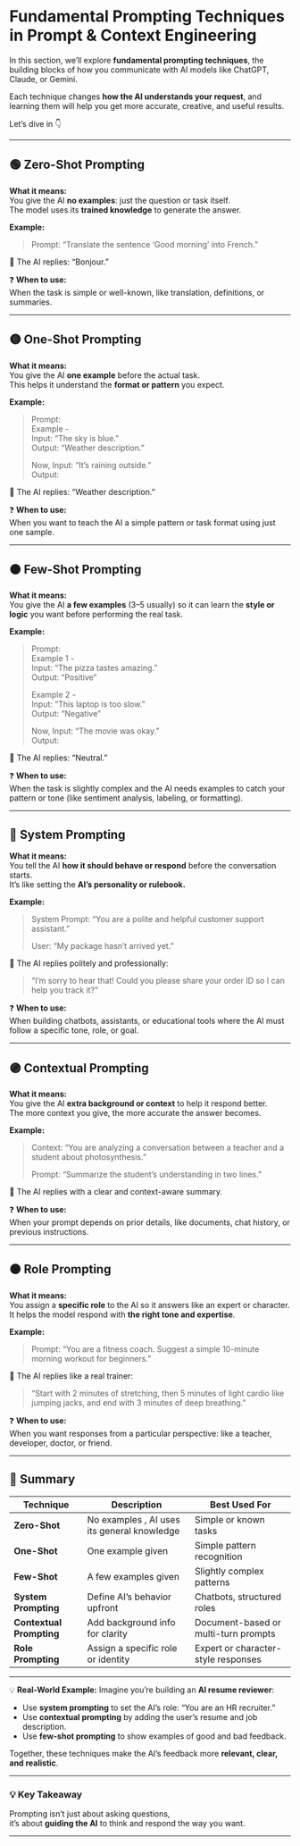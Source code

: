 # Fundamental Prompting Techniques in Prompt & Context Engineering


In this section, we’ll explore **fundamental prompting techniques**, the building blocks of how you communicate with AI models like ChatGPT, Claude, or Gemini.  

Each technique changes **how the AI understands your request**, and learning them will help you get more accurate, creative, and useful results.  

Let’s dive in 👇

---

## **🟢 Zero-Shot Prompting**

**What it means:**  
You give the AI **no examples**: just the question or task itself.  
The model uses its **trained knowledge** to generate the answer.

**Example:**  
> Prompt: “Translate the sentence ‘Good morning’ into French.”

🧠 The AI replies: “Bonjour.”

❓ **When to use:**  
When the task is simple or well-known, like translation, definitions, or summaries.

---

## **🟡 One-Shot Prompting**

**What it means:**  
You give the AI **one example** before the actual task.  
This helps it understand the **format or pattern** you expect.

**Example:**  
> Prompt:  
> Example -  
> Input: “The sky is blue.”  
> Output: “Weather description.”  
>  
> Now, Input: “It’s raining outside.”  
> Output:

🧠 The AI replies: “Weather description.”

❓ **When to use:**  
When you want to teach the AI a simple pattern or task format using just one sample.

---

## **🟠 Few-Shot Prompting**

**What it means:**  
You give the AI **a few examples** (3–5 usually) so it can learn the **style or logic** you want before performing the real task.

**Example:**  
> Prompt:  
> Example 1 -  
> Input: “The pizza tastes amazing.”  
> Output: “Positive”  
>  
> Example 2 -  
> Input: “This laptop is too slow.”  
> Output: “Negative”  
>  
> Now, Input: “The movie was okay.”  
> Output:

🧠 The AI replies: “Neutral.”

❓ **When to use:**  
When the task is slightly complex and the AI needs examples to catch your pattern or tone (like sentiment analysis, labeling, or formatting).

---

## **🔵 System Prompting**

**What it means:**  
You tell the AI **how it should behave or respond** before the conversation starts.  
It’s like setting the **AI’s personality or rulebook.**

**Example:**  
> System Prompt: “You are a polite and helpful customer support assistant.”  
>  
> User: “My package hasn’t arrived yet.”  

🧠 The AI replies politely and professionally:  
> “I’m sorry to hear that! Could you please share your order ID so I can help you track it?”

❓ **When to use:**  
When building chatbots, assistants, or educational tools where the AI must follow a specific tone, role, or goal.

---

## **🟣 Contextual Prompting**

**What it means:**  
You give the AI **extra background or context** to help it respond better.  
The more context you give, the more accurate the answer becomes.

**Example:**  
> Context: “You are analyzing a conversation between a teacher and a student about photosynthesis.”  
>  
> Prompt: “Summarize the student’s understanding in two lines.”

🧠 The AI replies with a clear and context-aware summary.

❓ **When to use:**  
When your prompt depends on prior details, like documents, chat history, or previous instructions.

---

## **🟤 Role Prompting**

**What it means:**  
You assign a **specific role** to the AI so it answers like an expert or character.  
It helps the model respond with **the right tone and expertise**.

**Example:**  
> Prompt: “You are a fitness coach. Suggest a simple 10-minute morning workout for beginners.”

🧠 The AI replies like a real trainer:
> “Start with 2 minutes of stretching, then 5 minutes of light cardio like jumping jacks, and end with 3 minutes of deep breathing.”

❓ **When to use:**  
When you want responses from a particular perspective: like a teacher, developer, doctor, or friend.

---

## 🧠 Summary

| Technique | Description | Best Used For |
|------------|--------------|---------------|
| **Zero-Shot** | No examples , AI uses its general knowledge | Simple or known tasks |
| **One-Shot** | One example given | Simple pattern recognition |
| **Few-Shot** | A few examples given | Slightly complex patterns |
| **System Prompting** | Define AI’s behavior upfront | Chatbots, structured roles |
| **Contextual Prompting** | Add background info for clarity | Document-based or multi-turn prompts |
| **Role Prompting** | Assign a specific role or identity | Expert or character-style responses |

---

💡 **Real-World Example:**
Imagine you’re building an **AI resume reviewer**:
- Use **system prompting** to set the AI’s role: “You are an HR recruiter.”  
- Use **contextual prompting** by adding the user’s resume and job description.  
- Use **few-shot prompting** to show examples of good and bad feedback.  

Together, these techniques make the AI’s feedback more **relevant, clear, and realistic**.

---

### 💡 Key Takeaway
Prompting isn’t just about asking questions,  
it’s about **guiding the AI** to think and respond the way you want.

---
